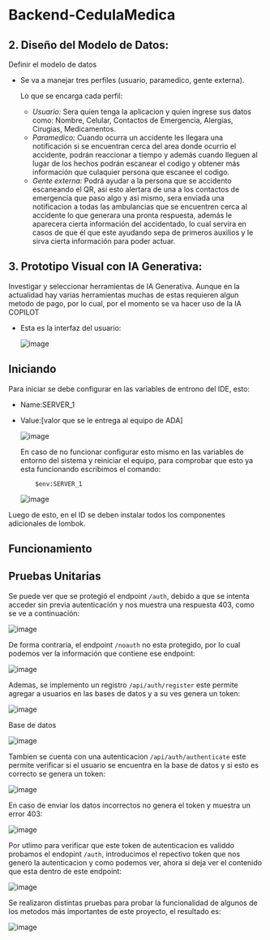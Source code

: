 # Backend-CedulaMedica

## 2. Diseño del Modelo de Datos:

Definir el modelo de datos
- Se va a manejar tres perfiles (usuario, paramedico, gente externa).

  Lo que se encarga cada perfil:
  - *Usuario:* Sera quien tenga la aplicacion y quien ingrese sus datos como: Nombre, Celular, Contactos de Emergencia, Alergias, Cirugias, Medicamentos.
  - *Paramedico:* Cuando ocurra un accidente les llegara una notificación si se encuentran cerca del area donde ocurrio el accidente, podrán reaccionar a tiempo y además cuando lleguen al lugar de los hechos        podrán escanear el codigo y obtener más información que culaquier persona que escanee el codigo.
  - *Gente externa:* Podrá ayudar a la persona que se accidento escaneando el QR, asi esto alertara de una a los contactos de emergencia que paso algo y asi mismo, sera enviada una  notificacion a todas las         ambulancias que se encuentren cerca al accidente lo que generara una pronta respuesta, además le aparecera cierta información del accidentado, lo cual servira en casos de que él que este ayudando sepa de       primeros auxilios y le sirva cierta información para poder actuar.

## 3. Prototipo Visual con IA Generativa:

Investigar y seleccionar herramientas de IA Generativa.
  Aunque en la actualidad hay varias herramientas muchas de estas requieren algun metodo de pago, por lo cual, por el momento se va hacer uso de la IA COPILOT
  
  - Esta es la interfaz del usuario:

    ![image](https://github.com/JordyBautista10/Backend-CedulaMedica/assets/123812926/be461af2-f965-4208-b32c-71c380807dcb)

## Iniciando  
  
  Para iniciar se debe configurar en las variables de entrono del IDE, esto:

* Name:SERVER_1
* Value:[valor que se le entrega al equipo de ADA]

  ![image](https://github.com/JordyBautista10/Backend-CedulaMedica/assets/123812926/bba3acfc-f4de-486b-8dab-17b3f35f06a8)

  En caso de no funcionar configurar esto mismo en las variables de entorno del sistema y reiniciar el equipo, para comprobar que esto ya esta funcionando escribimos el comando:

  ~~~
      $env:SERVER_1
  ~~~

  ![image](https://github.com/JordyBautista10/Backend-CedulaMedica/assets/123812926/e37610bb-7d6e-4c25-a852-4fa4ca9e9c01)

Luego de esto, en el ID se deben instalar todos los componentes adicionales de lombok.

## Funcionamiento



## Pruebas Unitarias

Se puede ver que se protegió el endpoint `/auth`, debido a que se intenta acceder sin previa autenticación y nos muestra una respuesta 403, como se ve a continuación:

![image](https://github.com/JordyBautista10/Backend-CedulaMedica/assets/123812926/d070e76b-f515-419b-bf26-97d599791252)

De forma contraria, el endpoint `/noauth` no esta protegido, por lo cual podemos ver la información que contiene ese endpoint:

![image](https://github.com/JordyBautista10/Backend-CedulaMedica/assets/123812926/44e4b427-2c1d-4da8-95a2-a7c78f6b9507)

Ademas, se implemento un registro `/api/auth/register` este permite agregar a usuarios en las bases de datos y a su ves genera un token:

![image](https://github.com/XimenaRodriguez20/cedulamedica/assets/123812926/5feaa90c-023d-42ce-a51b-643b30bcf118)

Base de datos

![image](https://github.com/XimenaRodriguez20/cedulamedica/assets/123812926/a8710793-5e89-4630-907d-24b6491d1717)

Tambien se cuenta con una autenticacion `/api/auth/authenticate` este permite verificar si el usuario se encuentra en la base de datos y si esto es correcto se genera un token:

![image](https://github.com/XimenaRodriguez20/cedulamedica/assets/123812926/3d43145d-0e82-4091-8971-72d8b9bd3959)

En caso de enviar los datos incorrectos no genera el token y muestra un error 403:

![image](https://github.com/XimenaRodriguez20/cedulamedica/assets/123812926/7a304f8a-846a-4ec6-9c80-f57b78360fc3)

Por utlimo para verificar que este token de autenticacion es validdo probamos el endopint `/auth`, introducimos el repectivo token que nos genero la autenticacion y como podemos ver, ahora si deja ver el contenido que esta dentro de este endpoint:

![image](https://github.com/XimenaRodriguez20/cedulamedica/assets/123812926/bab5e1c2-be1e-4451-abb1-afc79fe99110)

Se realizaron distintas pruebas para probar la funcionalidad de algunos de los metodos más importantes de este proyecto, el resultado es:

![image](https://github.com/JordyBautista10/Backend-CedulaMedica/assets/123812926/dd913167-c589-4f0a-a490-6bf8a4b2f204)


